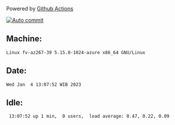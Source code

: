 Powered by [Github Actions](https://github.com/features/actions)

[![Auto commit](https://github.com/hiage/workstation/workflows/Auto%20commit/badge.svg)](https://github.com/hiage/workstation/actions?query=workflow%3A%22Auto+commit%22)

## Machine:
```
Linux fv-az267-39 5.15.0-1024-azure x86_64 GNU/Linux
```
## Date:
```
Wed Jan  4 13:07:52 WIB 2023
```
## Idle:
```
 13:07:52 up 1 min,  0 users,  load average: 0.47, 0.22, 0.09
```
